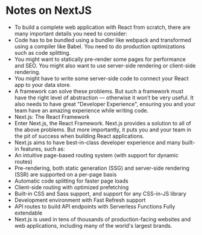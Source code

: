 # Notes on NextJS

- To build a complete web application with React from scratch, there are many important details you need to consider:
- Code has to be bundled using a bundler like webpack and transformed using a compiler like Babel.
You need to do production optimizations such as code splitting.
- You might want to statically pre-render some pages for performance and SEO. You might also want to use server-side rendering or client-side rendering.
- You might have to write some server-side code to connect your React app to your data store.
- A framework can solve these problems. But such a framework must have the right level of abstraction — otherwise it won’t be very useful. It also needs to have great "Developer Experience", ensuring you and your team have an amazing experience while writing code.
- Next.js: The React Framework
- Enter Next.js, the React Framework. Next.js provides a solution to all of the above problems. But more importantly, it puts you and your team in the pit of success when building React applications.
- Next.js aims to have best-in-class developer experience and many built-in features, such as:
- An intuitive page-based routing system (with support for dynamic routes)
- Pre-rendering, both static generation (SSG) and server-side rendering (SSR) are supported on a per-page basis
- Automatic code splitting for faster page loads
- Client-side routing with optimized prefetching
- Built-in CSS and Sass support, and support for any CSS-in-JS library
- Development environment with Fast Refresh support
- API routes to build API endpoints with Serverless Functions
Fully extendable
- Next.js is used in tens of thousands of production-facing websites and web applications, including many of the world's largest brands.